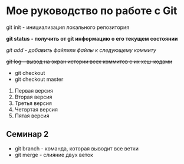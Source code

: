 # Мое руководство по работе с Git

git init - инициализация локального репозитория

**git status - получить от git информацию о его текущем состоянии**

*git add - добавить файлили файлы к следующему коммиту*

~~git log - вывод на экран истории всех коммитов с их хеш-кодами~~

* git checkout 
* git checkout master

1. Первая версия
2. Вторая версия
3. Третья версия
4. Четвртая версия
5. Пятая версия

## Семинар 2

* git branch - команда, которая выводит все ветки
* git merge - слияние двух веток
